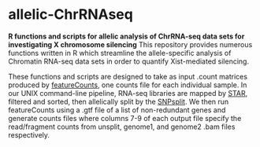 # allelic-ChrRNAseq
**R functions and scripts for allelic analysis of ChrRNA-seq data sets for investigating X chromosome silencing**
This repository provides numerous functions written in R which streamline the allele-specific analysis of Chromatin RNA-seq data sets in order to quantify Xist-mediated silencing.  

These functions and scripts are designed to take as input .count matrices produced by [featureCounts](http://bioconductor.org/packages/release/bioc/html/Rsubread.html), one counts file for each individual sample.  In our UNIX command-line pipeline, RNA-seq libraries are mapped by [STAR](https://github.com/alexdobin/STAR), filtered and sorted, then allelically split by the [SNPsplit](https://github.com/FelixKrueger/SNPsplit).  We then run featureCounts using a .gtf file of a list of non-redundant genes and generate counts files where columns 7-9 of each output file specify the read/fragment counts from unsplit, genome1, and genome2 .bam files respectively. 
